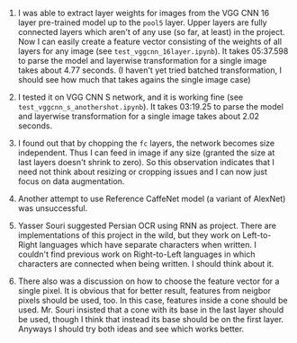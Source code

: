 1. I was able to extract layer weights for images from the VGG CNN 16 layer pre-trained model up to the `pool5` layer. Upper layers are fully connected layers which aren't of any use (so far, at least) in the project. Now I can easily create a feature vector consisting of the weights of all layers for any image (see `test_vggcnn_16layer.ipynb`). It takes 05:37.598 to parse the model and layerwise transformation for a single image takes about 4.77 seconds. (I haven't yet tried batched transformation, I should see how much that takes agains the single image case)

2. I tested it on VGG CNN S network, and it is working fine (see `test_vggcnn_s_anothershot.ipynb`). It takes 03:19.25 to parse the model and layerwise transformation for a single image takes about 2.02 seconds.

3. I found out that by chopping the `fc` layers, the network becomes size independent. Thus I can feed in image if any size (granted the size at last layers doesn't shrink to zero). So this observation indicates that I need not think about resizing or cropping issues and I can now just focus on data augmentation.

4. Another attempt to use Reference CaffeNet model (a variant of AlexNet) was unsuccessful. 

5. Yasser Souri suggested Persian OCR using RNN as project. There are implementations of this project in the wild, but they work on Left-to-Right languages which have separate characters when written. I couldn't find previous work on Right-to-Left languages in which characters are connected when being written. I should think about it.

6. There also was a discussion on how to choose the feature vector for a single pixel. It is obvious that for better result, features from neigbor pixels should be used, too. In this case, features inside a cone should be used. Mr. Souri insisted that a cone with its base in the last layer should be used, though I think that instead its base should be on the first layer. Anyways I should try both ideas and see which works better.
